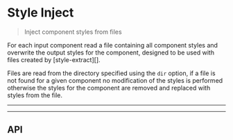 # Style Inject

> Inject component styles from files

For each input component read a file containing all component styles and overwrite the output styles for the component, designed to be used with files created by [style-extract][].

Files are read from the directory specified using the `dir` option, if a file is not found for a given component no modification of the styles is performed otherwise the styles for the component are removed and replaced with styles from the file.

<? @include {=readme} install.md ?>

***
<!-- @toc -->
***

<? @include {=readme} usage.md ?>

## API

<? @exec mkapi src/index.js --level=3 ?>

<? @include ../../../doc/readme/license.md ?>
<? @include ../../../doc/readme/links.md ?>

